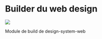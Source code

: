 # Builder du web design
 
<a href="https://travis-ci.org/departement-loire-atlantique/design-system-web-builder">
<img src="https://travis-ci.org/departement-loire-atlantique/design-system-web-builder.svg?branch=master" />
</a>

Module de build de design-system-web
